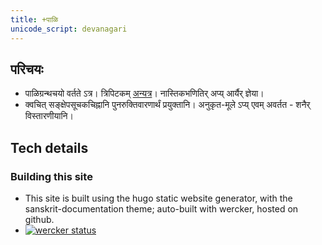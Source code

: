 ```yaml
---
title: +पाळि
unicode_script: devanagari  
---
```


## परिचयः
- पाळिग्रन्थचयो वर्तते ऽत्र। त्रिपिटकम् [अन्यत्र](../tipiTaka/)। नास्तिकभणितिर् अप्य् आर्यैर् ज्ञेया।
- क्वचित् सङ्क्षेपसूचकचिह्नानि पुनरुक्तिवारणार्थं प्रयुक्तानि। अनुकृत-मूले ऽप्य् एवम् अवर्तत - शनैर् विस्तारणीयानि। 

## Tech details
### Building this site
- This site is built using the hugo static website generator, with the sanskrit-documentation theme; auto-built with wercker, hosted on github.
- [![wercker status](https://app.wercker.com/status/07b3cc126cdc9b071847b84bb93e27b0/s/master "wercker status")](https://app.wercker.com/project/byKey/07b3cc126cdc9b071847b84bb93e27b0)